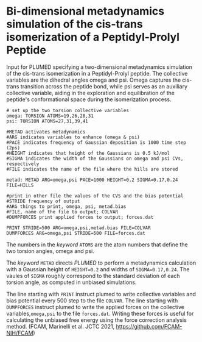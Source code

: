 # Bi-dimensional metadynamics simulation of the cis-trans isomerization of a Peptidyl-Prolyl Peptide

Input for PLUMED specifying a two-dimensional metadynamics simulation of the cis-trans isomerization in a Peptidyl-Prolyl peptide. The collective variables are the dihedral angles omega and psi. Omega captures the cis-trans transition across the peptide bond, while psi serves as an auxiliary collective variable, aiding in the exploration and equilibration of the peptide's conformational space during the isomerization process.

```plumed
# set up the two torsion collective variables
omega: TORSION ATOMS=19,26,28,31
psi: TORSION ATOMS=27,31,39,41

#METAD activates metadynamics
#ARG indicates variables to enhance (omega & psi)
#PACE indicates frequency of Gaussian deposition is 1000 time step (2ps)
#HEIGHT indicates that height of the Gaussians is 0.5 kJ/mol
#SIGMA indicates the width of the Gaussians on omega and psi CVs, respectively
#FILE indicates the name of the file where the hills are stored

metad: METAD ARG=omega,psi PACE=1000 HEIGHT=0.2 SIGMA=0.17,0.24 FILE=HILLS

#print in other file the values of the CVS and the bias potential
#STRIDE frequency of output
#ARG things to print, omega, psi, metad.bias
#FILE, name of the file to output; COLVAR
#DUMPFORCES print applied forces to output; forces.dat

PRINT STRIDE=500 ARG=omega,psi,metad.bias FILE=COLVAR
DUMPFORCES ARG=omega,psi STRIDE=500 FILE=forces.dat
```
The numbers in the *keyword* ```ATOMS``` are the atom numbers that define the two torsion angles, omega and psi.

The *keyword* ```METAD``` directs *PLUMED* to perform a metadynamics calculation with a Gaussian height of ```HEIGHT=0.2``` and widths of ```SIGMA=0.17,0.24```. The vaules of ```SIGMA``` roughly correspond to the standard deviation of each torsion angle, as computed in unbiased simulations.

The line starting with ```PRINT``` instruct plumed to write collective variables and bias potential every 500 step to the file ```COLVAR```.
The line starting with ```DUMPFORCES``` instruct plumed to write the applied forces on the collective variables,```omega,psi``` to the file ```forces.dat```. Writing these forces is useful for calculating the unbiased free energy using the force correction analysis method. (FCAM, Marinelli et al. JCTC 2021, https://github.com/FCAM-NIH/FCAM) 
